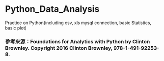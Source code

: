 # Python_Data_Analysis
Practice on Python(including csv, xls mysql connection, basic Statistics, basic plot)

### 參考來源：Foundations for Analytics with Python by Clinton Brownley. Copyright 2016 Clinton Brownley, 978-1-491-92253-8.
